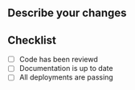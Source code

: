## Describe your changes

<!--
Please include a summary of the changes and the related issue. Please also include relevant motivation and context. List any dependencies that are required for this change.

Fixes # (issue)
-->

## Checklist

- [ ] Code has been reviewd
- [ ] Documentation is up to date
- [ ] All deployments are passing
